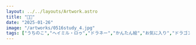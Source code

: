 ```yaml
---
layout: ../../layouts/Artwork.astro
title: "🦎🦎"
date: "2025-01-26"
image: "/artworks/0516study_4.jpg"
tags: ["うちのこ","ヘイミル・ロゥ","ドラネー","かんたん絵","お気に入り","ドラゴンガール","つの"]
---
```


